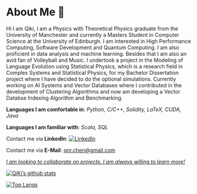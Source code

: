 # About Me :wave:

Hi I am Qiki, I am a Physics with Theoretical Physics graduate from the University of Manchester and currently a Masters Student in Computer Science at the University of Edinburgh. I am interested in High Performance Computing, Software Development and Quantum Computing. I am also proficient in data analysis and machine learning. Besides that I am also an avid fan of Volleyball and Music. I undertook a project in the Modeling of Language Evolution using Statistical Physics, which is a research field in Complex Systems and Statistical Physics, for my Bachelor Dissertation project where I have decided to do the optional simulations. Currently working on AI Systems and Vector Databases where I contributed in the development of Clustering Algorithms and now am developing a Vector Databse Indexing Algorithm and Benchmarking.

**Languages I am comfortable in**: *Python, C/C++, Solidity, LaTeX, CUDA, Java*

**Languages I am familiar with**: *Scala, SQL*

Contact me via **LinkedIn**: [![LinkedIn](https://img.shields.io/badge/LinkedIn-0077B5?style=for-the-badge&logo=linkedin&logoColor=white)](https://www.linkedin.com/in/qnchen/) 

Contact me via **E-Mail**: qnr.chen@gmail.com

<u> *I am looking to collaborate on projects. I am always willing to learn more!* </u>


[![QiKi’s github stats](https://github-readme-stats.vercel.app/api?username=qikichen)](https://github.com/qikichen)

[![Top Langs](https://github-readme-stats.vercel.app/api/top-langs/?username=qikichen&layout=compact)](https://github.com/qikichen)



